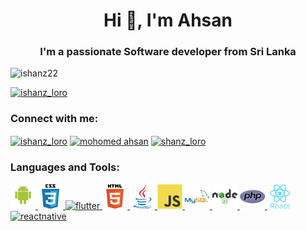 <h1 align="center">Hi 👋, I'm Ahsan</h1>
<h3 align="center">I'm a passionate Software developer from Sri Lanka</h3>

<p align="left"> <img src="https://komarev.com/ghpvc/?username=ishanz22&label=Profile%20views&color=0e75b6&style=flat" alt="ishanz22" /> </p>

<p align="left"> <a href="https://twitter.com/ishanz_loro" target="blank"><img src="https://img.shields.io/twitter/follow/ishanz_loro?logo=twitter&style=for-the-badge" alt="ishanz_loro" /></a> </p>

<h3 align="left">Connect with me:</h3>
<p align="left">
<a href="https://twitter.com/ishanz_loro" target="blank"><img align="center" src="https://cdn.jsdelivr.net/npm/simple-icons@3.0.1/icons/twitter.svg" alt="ishanz_loro" height="30" width="40" /></a>
<a href="https://stackoverflow.com/users/mohomed ahsan" target="blank"><img align="center" src="https://cdn.jsdelivr.net/npm/simple-icons@3.0.1/icons/stackoverflow.svg" alt="mohomed ahsan" height="30" width="40" /></a>
<a href="https://instagram.com/shanz_loro" target="blank"><img align="center" src="https://cdn.jsdelivr.net/npm/simple-icons@3.0.1/icons/instagram.svg" alt="shanz_loro" height="30" width="40" /></a>
</p>

<h3 align="left">Languages and Tools:</h3>
<p align="left"> <a href="https://developer.android.com" target="_blank"> <img src="https://raw.githubusercontent.com/devicons/devicon/master/icons/android/android-original-wordmark.svg" alt="android" width="40" height="40"/> </a> <a href="https://www.w3schools.com/css/" target="_blank"> <img src="https://raw.githubusercontent.com/devicons/devicon/master/icons/css3/css3-original-wordmark.svg" alt="css3" width="40" height="40"/> </a> <a href="https://flutter.dev" target="_blank"> <img src="https://www.vectorlogo.zone/logos/flutterio/flutterio-icon.svg" alt="flutter" width="40" height="40"/> </a> <a href="https://www.w3.org/html/" target="_blank"> <img src="https://raw.githubusercontent.com/devicons/devicon/master/icons/html5/html5-original-wordmark.svg" alt="html5" width="40" height="40"/> </a> <a href="https://www.java.com" target="_blank"> <img src="https://raw.githubusercontent.com/devicons/devicon/master/icons/java/java-original.svg" alt="java" width="40" height="40"/> </a> <a href="https://developer.mozilla.org/en-US/docs/Web/JavaScript" target="_blank"> <img src="https://raw.githubusercontent.com/devicons/devicon/master/icons/javascript/javascript-original.svg" alt="javascript" width="40" height="40"/> </a> <a href="https://www.mysql.com/" target="_blank"> <img src="https://raw.githubusercontent.com/devicons/devicon/master/icons/mysql/mysql-original-wordmark.svg" alt="mysql" width="40" height="40"/> </a> <a href="https://nodejs.org" target="_blank"> <img src="https://raw.githubusercontent.com/devicons/devicon/master/icons/nodejs/nodejs-original-wordmark.svg" alt="nodejs" width="40" height="40"/> </a> <a href="https://www.php.net" target="_blank"> <img src="https://raw.githubusercontent.com/devicons/devicon/master/icons/php/php-original.svg" alt="php" width="40" height="40"/> </a> <a href="https://reactjs.org/" target="_blank"> <img src="https://raw.githubusercontent.com/devicons/devicon/master/icons/react/react-original-wordmark.svg" alt="react" width="40" height="40"/> </a> <a href="https://reactnative.dev/" target="_blank"> <img src="https://reactnative.dev/img/header_logo.svg" alt="reactnative" width="40" height="40"/> </a> </p>
